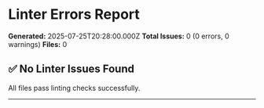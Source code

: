 # Linter Errors Report

**Generated:** 2025-07-25T20:28:00.000Z
**Total Issues:** 0 (0 errors, 0 warnings)
**Files:** 0

## ✅ No Linter Issues Found

All files pass linting checks successfully.

---
